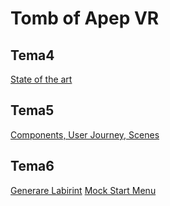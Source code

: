 # Tomb of Apep VR
## Tema4
[State of the art](https://docs.google.com/document/d/18kONSZfNTQY8gtkxljVrcmoAhytRQLdL53w6HNbdUpo/edit)

## Tema5
[Components, User Journey, Scenes](https://docs.google.com/document/d/1jW3FM3L0vyGS5QlupbG2t7BREf1ZqiraO8d8UmlpDy8/edit?usp=sharing)

## Tema6
[Generare Labirint](https://drive.google.com/file/d/1LWKmmWliDbrgg6fS7O8IdBFxP4hit0sI/view?usp=sharing)
[Mock Start Menu](https://drive.google.com/file/d/1oj6t-qt0zlm0AZxSYAhwDGEMdIRmpBA-/view?usp=sharing)
